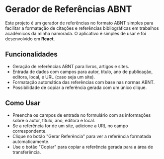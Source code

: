 # Gerador de Referências ABNT

Este projeto é um gerador de referências no formato ABNT simples para facilitar a formatação de citações e referências bibliográficas em trabalhos acadêmicos da minha namorada. O aplicativo é simples de usar e foi desenvolvido em **React**.

## Funcionalidades

- Geração de referências ABNT para livros, artigos e sites.
- Entrada de dados com campos para autor, título, ano de publicação, editora, local, e URL (caso seja um site).
- Formatação automática das referências com base nas normas ABNT.
- Possibilidade de copiar a referência gerada com um único clique.

## Como Usar

- Preencha os campos de entrada no formulário com as informações sobre o autor, título, ano, editora e local.
- Se a referência for de um site, adicione a URL no campo correspondente.
- Clique no botão "Gerar Referência" para ver a referência formatada automaticamente.
- Use o botão "Copiar" para copiar a referência gerada para a área de transferência.
